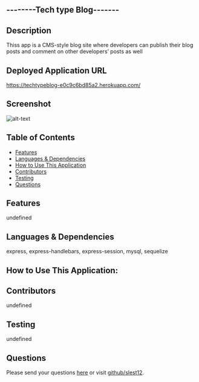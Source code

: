 ## --------Tech type Blog-------

## Description
 Thiss app is a CMS-style blog site where developers can publish their blog posts and comment on other developers’ posts as well
## Deployed Application URL
https://techtypeblog-e0c9c6bd85a2.herokuapp.com/
## Screenshot
![alt-text](undefined)
## Table of Contents
* [Features](#features)
* [Languages & Dependencies](#languagesanddependencies)
* [How to Use This Application](#HowtoUseThisApplication)
* [Contributors](#contributors)
* [Testing](#testing)
* [Questions](#questions)
## Features
undefined
## Languages & Dependencies
express, express-handlebars, express-session, mysql, sequelize
## How to Use This Application:

## Contributors
undefined
## Testing
undefined
## Questions
Please send your questions [here](mailto:Slest12@outlook.com?subject=[GitHub]%20Dev%20Connect) or visit [github/slest12](https://github.com/slest12).


